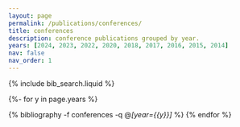 ```yaml
---
layout: page
permalink: /publications/conferences/
title: conferences
description: conference publications grouped by year.
years: [2024, 2023, 2022, 2020, 2018, 2017, 2016, 2015, 2014]
nav: false
nav_order: 1
---
```


{% include bib_search.liquid %}

<!-- _pages/publications.md -->
<div class="publications">

{%- for y in page.years %}
  <!-- <h2 class="year">{{y}}</h2> -->
  {% bibliography -f conferences -q @*[year={{y}}]* %}
{% endfor %}

</div>
